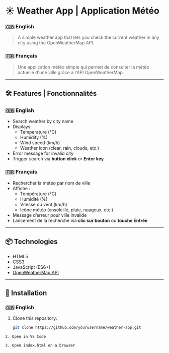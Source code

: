 # ☀️ Weather App | Application Météo

### 🇬🇧 English
> A simple weather app that lets you check the current weather in any city using the OpenWeatherMap API.

### 🇫🇷 Français
> Une application météo simple qui permet de consulter la météo actuelle d'une ville grâce à l'API OpenWeatherMap.

---

## 🛠 Features | Fonctionnalités

### 🇬🇧 English
- Search weather by city name
- Displays:
  - Temperature (°C)
  - Humidity (%)
  - Wind speed (km/h)
  - Weather icon (clear, rain, clouds, etc.)
- Error message for invalid city
- Trigger search via **button click** or **Enter key**

### 🇫🇷 Français
- Rechercher la météo par nom de ville
- Affiche :
  - Température (°C)
  - Humidité (%)
  - Vitesse du vent (km/h)
  - Icône météo (ensoleillé, pluie, nuageux, etc.)
- Message d’erreur pour ville invalide
- Lancement de la recherche via **clic sur bouton** ou **touche Entrée**

---

## 📦 Technologies

- HTML5
- CSS3
- JavaScript (ES6+)
- [OpenWeatherMap API](https://openweathermap.org/api)

---

## 🚀 Installation

### 🇬🇧 English

1. Clone this repository:
   ```bash
   git clone https://github.com/yourusername/weather-app.git
```
2. Open in VS Code

3. Open index.html on a browser